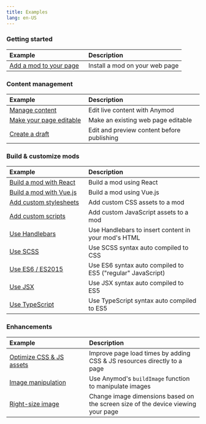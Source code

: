 ```yaml
---
title: Examples
lang: en-US
---
```


### Getting started

| Example | Description |
|:------------- |:------------- |
| [Add a mod to your page](/examples/add-a-mod.html) | Install a mod on your web page |

### Content management

| Example | Description |
|:------------- |:------------- |
| [Manage content](/examples/content-management.html)| Edit live content with Anymod |
| [Make your page editable](/examples/make-page-editable.html) | Make an existing web page editable |
| [Create a draft](/examples/create-a-draft.html) | Edit and preview content before publishing |

### Build & customize mods

| Example | Description |
|:------------- |:------------- |
| [Build a mod with React](/examples/react.html) | Build a mod using React |
| [Build a mod with Vue.js](/examples/vue.html) | Build a mod using Vue.js |
| [Add custom stylesheets](/examples/custom-stylesheets.html) | Add custom CSS assets to a mod |
| [Add custom scripts](/examples/custom-scripts.html) | Add custom JavaScript assets to a mod |
| [Use Handlebars](/examples/handlebars.html) | Use Handlebars to insert content in your mod's HTML |
| [Use SCSS](/examples/scss.html) | Use SCSS syntax auto compiled to CSS |
| [Use ES6 / ES2015](/examples/es6.html) | Use ES6 syntax auto compiled to ES5 ("regular" JavaScript) |
| [Use JSX](/examples/jsx.html) | Use JSX syntax auto compiled to ES5 |
| [Use TypeScript](/examples/typescript.html) | Use TypeScript syntax auto compiled to ES5 |

### Enhancements

| Example | Description |
|:------------- |:------------- |
| [Optimize CSS & JS assets](/examples/optimize-assets.html) | Improve page load times by adding CSS & JS resources directly to a page |
| [Image manipulation](/examples/image-manipulation.html) | Use Anymod's `buildImage` function to manipulate images |
| [Right-size image](/examples/right-size-image.html) | Change image dimensions based on the screen size of the device viewing your page |

<!-- ### External services [TODO]

| Example | Description |
|:------------- |:------------- |
| [Axios](/examples/axios.html) | Use Axios to read from an API |
| [Mailchimp](/examples/mailchimp.html) | Create a signup form with Mailchimp |
| [Cloudinary](/examples/cloudinary.html) | Create a mod for uploading images to Cloudinary |
| [Google Maps](/examples/google-maps.html) | Display and manipulate a Google Map in your mod |
| [reCAPTCHA](/examples/recaptcha.html) | Add reCAPTCHA to a form | -->

<style>
  @media (min-width: 480px) {
    td:first-child,
    th:first-child {
      min-width: 190px;
    }
  }
</style>